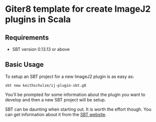 # Giter8 template for create ImageJ2 plugins in Scala

## Requirements

- SBT version 0.13.13 or above

## Basic Usage
To setup an SBT project for a new ImageJ2 plugin is as easy as:

```
sbt new keithschulze/ij-plugin-sbt.g8
```

You'll be prompted for some information about the plugin you want to develop and then a new SBT project will be setup.

SBT can be daunting when starting out. It is worth the effort though. You can get information about it from the [SBT website](http://www.scala-sbt.org/documentation.html).
